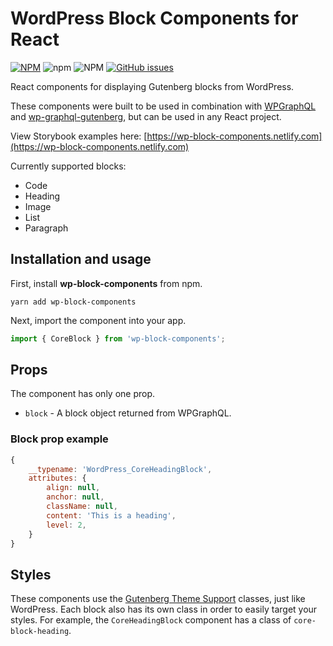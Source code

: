 # WordPress Block Components for React

[![NPM](https://img.shields.io/npm/v/wp-block-components)](https://npmjs.com/package/wp-block-components) ![npm](https://img.shields.io/npm/dt/wp-block-components) ![NPM](https://img.shields.io/npm/l/wp-block-components) [![GitHub issues](https://img.shields.io/github/issues-raw/danielmilner/wp-block-components)](https://github.com/danielmilner/wp-block-components/issues)

React components for displaying Gutenberg blocks from WordPress.

These components were built to be used in combination with [WPGraphQL](https://wpgraphql.com/) and [wp-graphql-gutenberg](https://github.com/pristas-peter/wp-graphql-gutenberg), but can be used in any React project.

View Storybook examples here: [https://wp-block-components.netlify.com](https://wp-block-components.netlify.com)

Currently supported blocks:

* Code
* Heading
* Image
* List
* Paragraph

## Installation and usage
First, install __wp-block-components__ from npm.
```
yarn add wp-block-components
```
Next, import the component into your app.
```js
import { CoreBlock } from 'wp-block-components';
```

## Props
The component has only one prop.

* `block` - A block object returned from WPGraphQL.

### Block prop example
```js
{
	__typename: 'WordPress_CoreHeadingBlock',
	attributes: {
		align: null,
		anchor: null,
		className: null,
		content: 'This is a heading',
		level: 2,
	}
}
```

## Styles

These components use the [Gutenberg Theme Support](https://developer.wordpress.org/block-editor/developers/themes/theme-support/) classes, just like WordPress. Each block also has its own class in order to easily target your styles. For example, the `CoreHeadingBlock` component has a class of `core-block-heading`.
